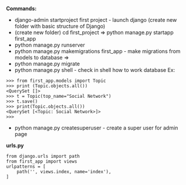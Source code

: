 
**Commands:**
- django-admin startproject first project  - launch django (create new folder with basic structure of Django) 
- (create new folder) cd first_project => python manage.py startapp first_app
- python manage.py runserver
- python manage.py makemigrations first_app - make migrations from models to database =>
- python manage.py migrate
- python manage.py shell - check in shell how to work database
Ex:
```
>>> from first_app.models import Topic
>>> print (Topic.objects.all())
<QuerySet []>
>>> t = Topic(top_name="Social Network")
>>> t.save()
>>> print(Topic.objects.all())
<QuerySet [<Topic: Social Network>]>
>>> 
```
- python manage.py createsuperuser - create a super user for admin page

**urls.py**
```
from django.urls import path
from first_app import views
urlpatterns = [
    path('', views.index, name='index'),
]
```
